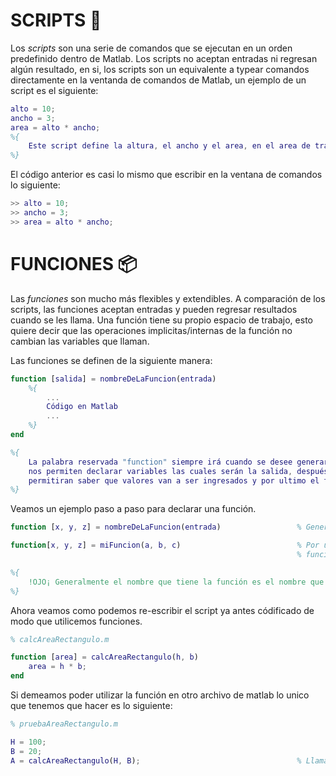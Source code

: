# SCRIPTS :scroll:

Los <i>scripts</i> son una serie de comandos que se ejecutan en un orden predefinido dentro de Matlab.
Los scripts no aceptan entradas ni regresan algún resultado, en si, los scripts son un equivalente a typear comandos directamente en la ventanda de
comandos de Matlab, un ejemplo de un script es el siguiente:
```Matlab
alto = 10;
ancho = 3;
area = alto * ancho;
%{
    Este script define la altura, el ancho y el area, en el area de trabajo con el valor de 10, 3 y 30.
%}
```
El código anterior es casi lo mismo que escribir en la ventana de comandos lo siguiente:
```Matlab
>> alto = 10;
>> ancho = 3;
>> area = alto * ancho;
```

# FUNCIONES :package:

Las <i>funciones</i> son mucho más flexibles y extendibles. A comparación de los scripts, las funciones aceptan entradas y pueden regresar resultados
cuando se les llama. Una función tiene su propio espacio de trabajo, esto quiere decir que las operaciones implicitas/internas de la función no
cambian las variables que llaman.

Las funciones se definen de la siguiente manera:
```Matlab
function [salida] = nombreDeLaFuncion(entrada)
    %{
        ...
        Código en Matlab
        ...
    %}
end

%{
    La palabra reservada "function" siempre irá cuando se desee generar una función, después de dicha palabra reservada tendremos [...] los cuales
    nos permiten declarar variables las cuales serán la salida, despuéso tendremos el nombre de nuestra funcion seguido de (...) los cuales nos
    permitiran saber que valores van a ser ingresados y por ultimo el termino de nuestra función.
%}
```
Veamos un ejemplo paso a paso para declarar una función.
```Matlab
function [x, y, z] = nombreDeLaFuncion(entrada)                 % Generamos la función con su lista de valores de salida.

function[x, y, z] = miFuncion(a, b, c)                          % Por ultimo nombramos a la función y declaramos los valores con los cuales la
                                                                % funcion va a poder trabajar.

%{
    !OJO¡ Generalmente el nombre que tiene la función es el nombre que tomara el archivo.
%}
```
Ahora veamos como podemos re-escribir el script ya antes códificado de modo que utilicemos funciones.
```Matlab
% calcAreaRectangulo.m

function [area] = calcAreaRectangulo(h, b)
    area = h * b;
end
```
Si demeamos poder utilizar la función en otro archivo de matlab lo unico que tenemos que hacer es lo siguiente:
```Matlab
% pruebaAreaRectangulo.m

H = 100;
B = 20;
A = calcAreaRectangulo(H, B);                                   % Llamamos a la función ya antes programada y pasamos los parametros deseados.
```